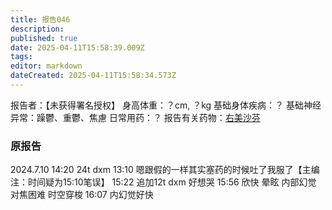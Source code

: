```yaml
---
title: 报告046
description: 
published: true
date: 2025-04-11T15:58:39.009Z
tags: 
editor: markdown
dateCreated: 2025-04-11T15:58:34.573Z
---
```


﻿报告者：【未获得署名授权】
身高体重：？cm, ？kg
基础身体疾病：？
基础神经异常：躁鬱、重鬱、焦慮
日常用药：？
报告有关药物：[右美沙芬](/DXM/)

### 原报告
2024.7.10
14:20 24t dxm
13:10 嗯跟假的一样其实塞药的时候吐了我服了【主编注：时间疑为15:10笔误】
15:22 追加12t dxm 好想哭
15:56 欣快 晕眩 内部幻觉 对焦困难 时空穿梭
16:07 内幻觉好快
